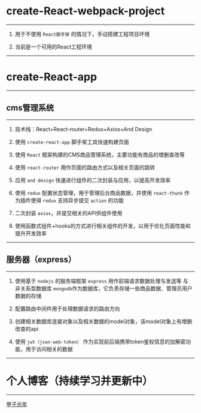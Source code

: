 # create-React-webpack-project
---
1. 用于不使用 `React脚手架` 的情况下，手动搭建工程项目环境

2. 当前是一个可用的React工程环境

---
# create-React-app
---
## cms管理系统
---
1. 技术栈：React+React-router+Redux+Axios+And Design

2. 使用 `create-react-app` 脚手架工具快速构建页面

3. 使用 `React` 框架构建的CMS商品管理系统，主要功能有商品的增删查改等

4. 使用 `react-router` 用作页面的路由方式以及相关页面的跳转

5. 应用 `and design` 快速进行组件的二次封装与应用，以提高开发效率

6. 使用 `redux` 配置状态管理，用于管理后台商品数据，并使用 `react-thunk` 作为插件使得 `redux` 支持异步提交 `action` 的功能

7. 二次封装 `axios`，并提交相关的API供组件使用

8. 使用函数式组件+hooks的方式进行相关组件的开发，以用于优化页面性能和提升开发效率
---
## 服务器（express）
---
1. 使用基于 `nodejs` 的服务端框架 `express` 用作前端请求数据处理与发送等 与 非关系型数据库 `mongodb`作为数据库，它负责存储一些商品数据、管理员用户数据的存储

2. 配置路由中间件用于处理数据请求的路由方向

3. 创建相关数据库连接对象以及相关数据的model对象，该model对象上有增删改查的api

4. 使用 `jwt（json-web-token）` 作为实现前后端携带token鉴权信息的加解密功能，用于访问相关的数据

---
# 个人博客（持续学习并更新中）
---
[甲子光年](https://jetmine.cn)